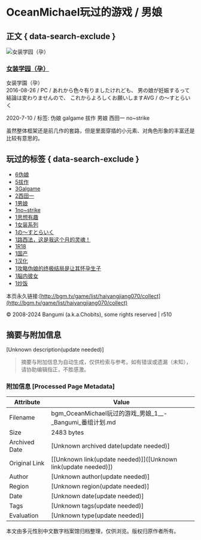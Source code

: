 # OceanMichael玩过的游戏 / 男娘

## 正文 { data-search-exclude }


![女装学园（孕）](https://img.bgm.tv/img/no_icon_subject.png)

### [女装学园（孕）](/subject/182369) 
女装学園（孕）  
2016-08-26 / PC / あれから色々有りましたけれども、 男の娘が妊娠するって結論は変わりませんので、 これからよろしくお願いしますAVG / の～すとらいく

2020-7-10 / 标签: 伪娘 galgame 拔作 男娘 西田一 no~strike

虽然整体框架还是前几作的套路，但是里面穿插的小元素、对角色形象的丰富还是比较有意思的。

## 玩过的标签 { data-search-exclude }

-   [6伪娘](/game/list/haiyangjiang070/collect?tag=%E4%BC%AA%E5%A8%98)
-   [5拔作](/game/list/haiyangjiang070/collect?tag=%E6%8B%94%E4%BD%9C)
-   [3Galgame](/game/list/haiyangjiang070/collect?tag=Galgame)
-   [2西田一](/game/list/haiyangjiang070/collect?tag=%E8%A5%BF%E7%94%B0%E4%B8%80)
-   [1男娘](/game/list/haiyangjiang070/collect?tag=%E7%94%B7%E5%A8%98)
-   [1no~strike](/game/list/haiyangjiang070/collect?tag=no%7Estrike)
-   [1思想有趣](/game/list/haiyangjiang070/collect?tag=%E6%80%9D%E6%83%B3%E6%9C%89%E8%B6%A3)
-   [1女装系列](/game/list/haiyangjiang070/collect?tag=%E5%A5%B3%E8%A3%85%E7%B3%BB%E5%88%97)
-   [1の～すとらいく](/game/list/haiyangjiang070/collect?tag=%E3%81%AE%EF%BD%9E%E3%81%99%E3%81%A8%E3%82%89%E3%81%84%E3%81%8F)
-   [1路西法，这是我这个月的灵魂！](/game/list/haiyangjiang070/collect?tag=%E8%B7%AF%E8%A5%BF%E6%B3%95%EF%BC%8C%E8%BF%99%E6%98%AF%E6%88%91%E8%BF%99%E4%B8%AA%E6%9C%88%E7%9A%84%E7%81%B5%E9%AD%82%EF%BC%81)
-   [1R18](/game/list/haiyangjiang070/collect?tag=R18)
-   [1国产](/game/list/haiyangjiang070/collect?tag=%E5%9B%BD%E4%BA%A7)
-   [1汉化](/game/list/haiyangjiang070/collect?tag=%E6%B1%89%E5%8C%96)
-   [1攻略伪娘的终极结局是让其怀孕生子](/game/list/haiyangjiang070/collect?tag=%E6%94%BB%E7%95%A5%E4%BC%AA%E5%A8%98%E7%9A%84%E7%BB%88%E6%9E%81%E7%BB%93%E5%B1%80%E6%98%AF%E8%AE%A9%E5%85%B6%E6%80%80%E5%AD%95%E7%94%9F%E5%AD%90)
-   [1脳内彼女](/game/list/haiyangjiang070/collect?tag=%E8%84%B3%E5%86%85%E5%BD%BC%E5%A5%B3)
-   [1炒饭](/game/list/haiyangjiang070/collect?tag=%E7%82%92%E9%A5%AD)

本页永久链接:[http://bgm.tv/game/list/haiyangjiang070/collect](http://bgm.tv/game/list/haiyangjiang070/collect)

© 2008-2024 Bangumi (a.k.a.Chobits), some rights reserved | r510
<!-- tcd_original_link https://bgm.tv/game/list/haiyangjiang070/collect?tag=%E7%94%B7%E5%A8%98 -->


## 摘要与附加信息

<!-- tcd_abstract -->
[Unknown description(update needed)]
<!-- tcd_abstract_end -->

> 摘要与附加信息为自动生成，仅供检索与参考。如有错误或遗漏（未知），请协助编辑指正，不胜感激。

### 附加信息 [Processed Page Metadata]

| Attribute       | Value                                  |
|-----------------|----------------------------------------|
| Filename        | bgm_OceanMichael玩过的游戏_男娘_1__-_Bangumi_番组计划.md                             |
| Size            | 2483 bytes                           |
| Archived Date   | [Unknown archived date(update needed)]                             |
| Original Link   | [[Unknown link(update needed)]]([Unknown link(update needed)])                       |
| Author          | [Unknown author(update needed)]                               |
| Region          | [Unknown region(update needed)]                               |
| Date            | [Unknown date(update needed)]                                 |
| Tags            | [Unknown tags(update needed)]                                 |
| Evaluation            | [Unknown type(update needed)]                                 |
<!-- tcd_table_end -->

本文由多元性别中文数字档案馆归档整理，仅供浏览。版权归原作者所有。
